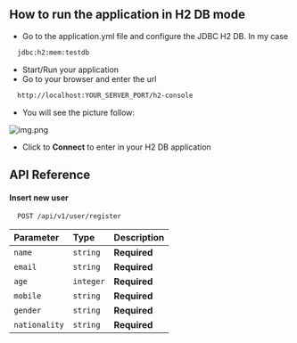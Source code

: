 ## How to run the application in H2 DB mode

- Go to the application.yml file and configure the JDBC H2 DB. In my case
```bash
  jdbc:h2:mem:testdb
```
- Start/Run your application
- Go to your browser and enter the url
```bash
  http://localhost:YOUR_SERVER_PORT/h2-console
```
- You will see the picture follow:

![img.png](img.png)
- Click to **Connect** to enter in your H2 DB application

## API Reference

#### Insert new user

```http
  POST /api/v1/user/register
```

| Parameter | Type     | Description                |
| :-------- | :------- | :------------------------- |
| `name` | `string` | **Required**|
| `email` | `string` | **Required**|
| `age` | `integer` | **Required**|
| `mobile` | `string` | **Required**|
| `gender` | `string` | **Required**|
| `nationality` | `string` | **Required**|
